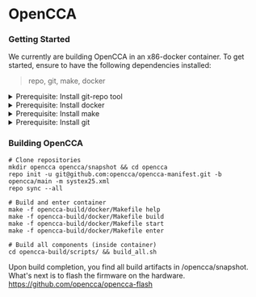 # OpenCCA


### Getting Started

We currently are building OpenCCA in an x86-docker container. To get started, ensure to have the following
dependencies installed:

 > repo, git, make, docker

<details>
<summary>Prerequisite: Install git-repo tool</summary>

For installation methods see https://gerrit.googlesource.com/git-repo

```sh
# Manual installation:

mkdir -p ~/.bin
PATH="${HOME}/.bin:${PATH}"
curl https://storage.googleapis.com/git-repo-downloads/repo > ~/.bin/repo
chmod a+rx ~/.bin/repo
```


</details>  

<details>
<summary>Prerequisite: Install docker</summary>

For installation methods see https://docs.docker.com/engine/install/

```sh
# Docker on Ubuntu

# Add Docker's official GPG key:
sudo apt-get update
sudo apt-get install ca-certificates curl
sudo install -m 0755 -d /etc/apt/keyrings
sudo curl -fsSL https://download.docker.com/linux/ubuntu/gpg -o /etc/apt/keyrings/docker.asc
sudo chmod a+r /etc/apt/keyrings/docker.asc

# Add the repository to Apt sources:
echo \
  "deb [arch=$(dpkg --print-architecture) signed-by=/etc/apt/keyrings/docker.asc] https://download.docker.com/linux/ubuntu \
  $(. /etc/os-release && echo "${UBUNTU_CODENAME:-$VERSION_CODENAME}") stable" | \
  sudo tee /etc/apt/sources.list.d/docker.list > /dev/null
sudo apt-get update


sudo apt-get install docker-ce docker-ce-cli containerd.io \
             docker-buildx-plugin docker-compose-plugin
sudo chmod 777 /var/run/docker.sock
```

Verify installation:

```sh
docker run hello-world
```
</details>  

<details>
<summary>Prerequisite: Install make</summary>

```sh
# On Ubuntu
sudo apt install -y make
```

</details>

<details>
<summary>Prerequisite: Install git</summary>

```sh
# On Ubuntu
sudo apt install -y git
```

</details>



### Building OpenCCA
```
# Clone repositories
mkdir opencca opencca/snapshot && cd opencca
repo init -u git@github.com:opencca/opencca-manifest.git -b opencca/main -m systex25.xml 
repo sync --all

# Build and enter container
make -f opencca-build/docker/Makefile help
make -f opencca-build/docker/Makefile build
make -f opencca-build/docker/Makefile start
make -f opencca-build/docker/Makefile enter

# Build all components (inside container)
cd opencca-build/scripts/ && build_all.sh
```

Upon build completion, you find all build artifacts in /opencca/snapshot.
What's next is to flash the firmware on the hardware.
https://github.com/opencca/opencca-flash

